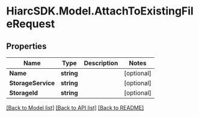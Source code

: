 # HiarcSDK.Model.AttachToExistingFileRequest
## Properties

Name | Type | Description | Notes
------------ | ------------- | ------------- | -------------
**Name** | **string** |  | [optional] 
**StorageService** | **string** |  | [optional] 
**StorageId** | **string** |  | [optional] 

[[Back to Model list]](../README.md#documentation-for-models) [[Back to API list]](../README.md#documentation-for-api-endpoints) [[Back to README]](../README.md)

